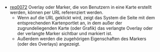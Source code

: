* [req0072](https://github.com/PolitAktiv/politaktiv-requirements/tree/master/de/requirements/req0072.md) Overlay oder Marker, die von Benutzern in eine Karte erstellt werden, können per URL referenziert werden.
  * Wenn auf die URL geklickt wird, zeigt das System die Seite mit dem entsprechenden Kartenportlet an, in dem außer der zugrundeliegenden Karte (oder Grafik) das verlangte Overlay oder der verlangte Marker sichtbar und markiert ist.
  * Außerdem werden die zugehörigen Eigenschaften des Markers (oder des Overlays) angezeigt.
